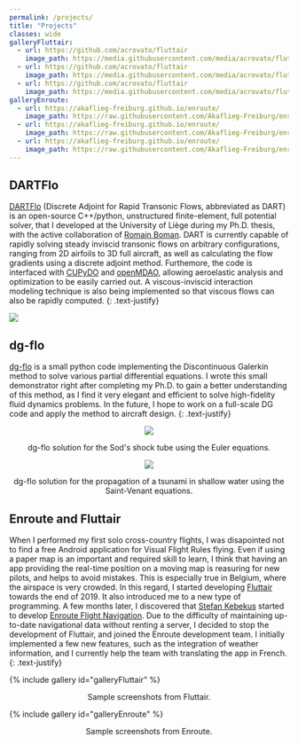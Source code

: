 ```yaml
---
permalink: /projects/
title: "Projects"
classes: wide
galleryFluttair:
  - url: https://github.com/acrovato/fluttair
    image_path: https://media.githubusercontent.com/media/acrovato/fluttair/master/demo/map2.png
  - url: https://github.com/acrovato/fluttair
    image_path: https://media.githubusercontent.com/media/acrovato/fluttair/master/demo/archived.png
  - url: https://github.com/acrovato/fluttair
    image_path: https://media.githubusercontent.com/media/acrovato/fluttair/master/demo/db3.png
galleryEnroute:
  - url: https://akaflieg-freiburg.github.io/enroute/
    image_path: https://raw.githubusercontent.com/Akaflieg-Freiburg/enroute/master/propaganda/GooglePlay/phone-00-Flight.png
  - url: https://akaflieg-freiburg.github.io/enroute/
    image_path: https://raw.githubusercontent.com/Akaflieg-Freiburg/enroute/master/propaganda/GooglePlay/phone-02-Map.png
  - url: https://akaflieg-freiburg.github.io/enroute/
    image_path: https://raw.githubusercontent.com/Akaflieg-Freiburg/enroute/master/propaganda/GooglePlay/phone-03-Info.png
---
```


## DARTFlo
[DARTFlo](https://gitlab.uliege.be/am-dept/dartflo) (Discrete Adjoint for Rapid Transonic Flows, abbreviated as DART) is an open-source C++/python, unstructured finite-element, full potential solver, that I developed at the University of Liège during my Ph.D. thesis, with the active collaboration of [Romain Boman](https://rboman.github.io/).
DART is currently capable of rapidly solving steady inviscid transonic flows on arbitrary configurations, ranging from 2D airfoils to 3D full aircraft, as well as calculating the flow gradients using a discrete adjoint method. Furthemore, the code is interfaced with [CUPyDO](https://github.com/ulgltas/CUPyDO) and [openMDAO](https://openmdao.org/), allowing aeroelastic analysis and optimization to be easily carried out. A viscous-inviscid interaction modeling technique is also being implemented so that viscous flows can also be rapidly computed.
{: .text-justify}

<img src="https://gitlab.uliege.be/am-dept/dartflo/-/wikis/pics/main.png">

## dg-flo
[dg-flo](https://github.com/acrovato/dg-flo) is a small python code implementing the Discontinuous Galerkin method to solve various partial differential equations. I wrote this small demonstrator right after completing my Ph.D. to gain a better understanding of this method, as I find it very elegant and efficient to solve high-fidelity fluid dynamics problems. In the future, I hope to work on a full-scale DG code and apply the method to aircraft design.
{: .text-justify}

<p style="text-align:center">
<img src="https://user-images.githubusercontent.com/39187559/105607872-48f3ff00-5da1-11eb-915c-ebe5c6d45641.png">  
<figcaption style="text-align:center">dg-flo solution for the Sod's shock tube using the Euler equations.</figcaption>
</p>

<p style="text-align:center">
<img src="https://user-images.githubusercontent.com/39187559/105607735-dedb5a00-5da0-11eb-8b38-b21f4b53a02c.png">  
<figcaption style="text-align:center">dg-flo solution for the propagation of a tsunami in shallow water using the Saint-Venant equations.</figcaption>
</p>

## Enroute and Fluttair
When I performed my first solo cross-country flights, I was disapointed not to find a free Android application for Visual Flight Rules flying. Even if using a paper map is an important and required skill to learn, I think that having an app providing the real-time position on a moving map is reasuring for new pilots, and helps to avoid mistakes. This is especially true in Belgium, where the airspace is very crowded. In this regard, I started developing [Fluttair](https://github.com/acrovato/fluttair) towards the end of 2019. It also introduced me to a new type of programming. A few months later, I discovered that [Stefan Kebekus](https://github.com/kebekus) started to develop [Enroute Flight Navigation](https://github.com/Akaflieg-Freiburg/enroute). Due to the difficulty of maintaining up-to-date navigational data without renting a server, I decided to stop the development of Fluttair, and joined the Enroute development team. I initially implemented a few new features, such as the integration of weather information, and I currently help the team with translating the app in French.
{: .text-justify}

{% include gallery id="galleryFluttair" %}
<figcaption style="text-align:center">Sample screenshots from Fluttair.</figcaption>

{% include gallery id="galleryEnroute" %}
<figcaption style="text-align:center">Sample screenshots from Enroute.</figcaption>

